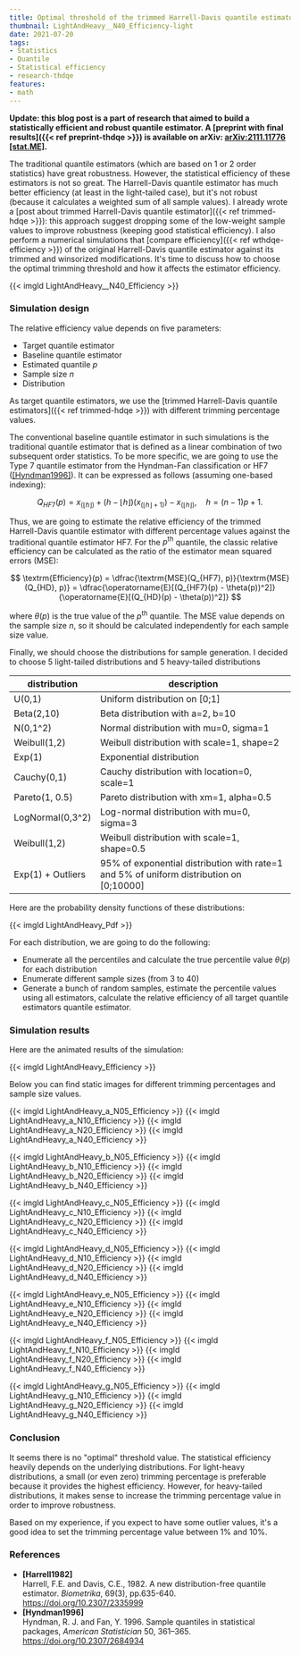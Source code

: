 ```yaml
---
title: Optimal threshold of the trimmed Harrell-Davis quantile estimator
thumbnail: LightAndHeavy__N40_Efficiency-light
date: 2021-07-20
tags:
- Statistics
- Quantile
- Statistical efficiency
- research-thdqe
features:
- math
---
```


**Update: this blog post is a part of research that aimed to build a statistically efficient and robust quantile estimator.
  A [preprint with final results]({{< ref preprint-thdqe >}}) is available on arXiv:
  [arXiv:2111.11776 [stat.ME]](https://arxiv.org/abs/2111.11776).**

The traditional quantile estimators (which are based on 1 or 2 order statistics) have great robustness.
However, the statistical efficiency of these estimators is not so great.
The Harrell-Davis quantile estimator has much better efficiency (at least in the light-tailed case),
  but it's not robust (because it calculates a weighted sum of all sample values).
I already wrote a [post about trimmed Harrell-Davis quantile estimator]({{< ref trimmed-hdqe >}}):
  this approach suggest dropping some of the low-weight sample values to improve robustness
  (keeping good statistical efficiency).
I also perform a numerical simulations that [compare efficiency]({{< ref wthdqe-efficiency >}})
  of the original Harrell-Davis quantile estimator against its trimmed and winsorized modifications.
It's time to discuss how to choose the optimal trimming threshold
  and how it affects the estimator efficiency.

{{< imgld LightAndHeavy__N40_Efficiency >}}

<!--more-->

### Simulation design

The relative efficiency value depends on five parameters:

* Target quantile estimator
* Baseline quantile estimator
* Estimated quantile $p$
* Sample size $n$
* Distribution

As target quantile estimators, we use the [trimmed Harrell-Davis quantile estimators]({{< ref trimmed-hdqe >}})
  with different trimming percentage values.

The conventional baseline quantile estimator in such simulations is
  the traditional quantile estimator that is defined as
  a linear combination of two subsequent order statistics.
To be more specific, we are going to use the Type 7 quantile estimator from the Hyndman-Fan classification or
  HF7 ([[Hyndman1996]](#Hyndman1996)).
It can be expressed as follows (assuming one-based indexing):

$$
Q_{HF7}(p) = x_{(\lfloor h \rfloor)}+(h-\lfloor h \rfloor)(x_{(\lfloor h \rfloor+1)})-x_{(\lfloor h \rfloor)},\quad
h = (n-1)p+1.
$$

Thus, we are going to estimate the relative efficiency of
  the trimmed Harrell-Davis quantile estimator with different percentage values against
  the traditional quantile estimator HF7.
For the $p^\textrm{th}$ quantile, the classic relative efficiency can be calculated
  as the ratio of the estimator mean squared errors ($\textrm{MSE}$):

$$
\textrm{Efficiency}(p) =
\dfrac{\textrm{MSE}(Q_{HF7}, p)}{\textrm{MSE}(Q_{HD}, p)} =
\dfrac{\operatorname{E}[(Q_{HF7}(p) - \theta(p))^2]}{\operatorname{E}[(Q_{HD}(p) - \theta(p))^2]}
$$

where $\theta(p)$ is the true value of the $p^\textrm{th}$ quantile.
The $\textrm{MSE}$ value depends on the sample size $n$, so it should be calculated independently for
  each sample size value.

Finally, we should choose the distributions for sample generation.
I decided to choose 5 light-tailed distributions and 5 heavy-tailed distributions

| distribution      | description                                                                             |
| ----------------- | --------------------------------------------------------------------------------------- |
| U(0,1)            | Uniform distribution on [0;1]                                                           |
| Beta(2,10)        | Beta distribution with a=2, b=10                                                        |
| N(0,1^2)          | Normal distribution with mu=0, sigma=1                                                  |
| Weibull(1,2)      | Weibull distribution with scale=1, shape=2                                              |
| Exp(1)            | Exponential distribution                                                                |
| Cauchy(0,1)       | Cauchy distribution with location=0, scale=1                                            |
| Pareto(1, 0.5)    | Pareto distribution with xm=1, alpha=0.5                                                |
| LogNormal(0,3^2)  | Log-normal distribution with mu=0, sigma=3                                              |
| Weibull(1,2)      | Weibull distribution with scale=1, shape=0.5                                            |
| Exp(1) + Outliers | 95% of exponential distribution with rate=1 and 5% of uniform distribution on [0;10000] |

Here are the probability density functions of these distributions:

{{< imgld LightAndHeavy_Pdf >}}

For each distribution, we are going to do the following:

* Enumerate all the percentiles and calculate the true percentile value $\theta(p)$ for each distribution
* Enumerate different sample sizes (from 3 to 40)
* Generate a bunch of random samples,
    estimate the percentile values using all estimators,
    calculate the relative efficiency of all target quantile estimators quantile estimator.

### Simulation results

Here are the animated results of the simulation:

{{< imgld LightAndHeavy_Efficiency >}}

Below you can find static images for different trimming percentages and sample size values.

{{< imgld LightAndHeavy_a_N05_Efficiency >}}
{{< imgld LightAndHeavy_a_N10_Efficiency >}}
{{< imgld LightAndHeavy_a_N20_Efficiency >}}
{{< imgld LightAndHeavy_a_N40_Efficiency >}}

{{< imgld LightAndHeavy_b_N05_Efficiency >}}
{{< imgld LightAndHeavy_b_N10_Efficiency >}}
{{< imgld LightAndHeavy_b_N20_Efficiency >}}
{{< imgld LightAndHeavy_b_N40_Efficiency >}}

{{< imgld LightAndHeavy_c_N05_Efficiency >}}
{{< imgld LightAndHeavy_c_N10_Efficiency >}}
{{< imgld LightAndHeavy_c_N20_Efficiency >}}
{{< imgld LightAndHeavy_c_N40_Efficiency >}}

{{< imgld LightAndHeavy_d_N05_Efficiency >}}
{{< imgld LightAndHeavy_d_N10_Efficiency >}}
{{< imgld LightAndHeavy_d_N20_Efficiency >}}
{{< imgld LightAndHeavy_d_N40_Efficiency >}}

{{< imgld LightAndHeavy_e_N05_Efficiency >}}
{{< imgld LightAndHeavy_e_N10_Efficiency >}}
{{< imgld LightAndHeavy_e_N20_Efficiency >}}
{{< imgld LightAndHeavy_e_N40_Efficiency >}}

{{< imgld LightAndHeavy_f_N05_Efficiency >}}
{{< imgld LightAndHeavy_f_N10_Efficiency >}}
{{< imgld LightAndHeavy_f_N20_Efficiency >}}
{{< imgld LightAndHeavy_f_N40_Efficiency >}}

{{< imgld LightAndHeavy_g_N05_Efficiency >}}
{{< imgld LightAndHeavy_g_N10_Efficiency >}}
{{< imgld LightAndHeavy_g_N20_Efficiency >}}
{{< imgld LightAndHeavy_g_N40_Efficiency >}}

### Conclusion

It seems there is no "optimal" threshold value.
The statistical efficiency heavily depends on the underlying distributions.
For light-heavy distributions, a small (or even zero) trimming percentage
  is preferable because it provides the highest efficiency.
However, for heavy-tailed distributions, it makes sense to increase the trimming percentage value
  in order to improve robustness.

Based on my experience, if you expect to have some outlier values, it's a good idea to set the trimming percentage value
  between 1% and 10%.

### References

* <b id=Harrell1982>[Harrell1982]</b>  
  Harrell, F.E. and Davis, C.E., 1982. A new distribution-free quantile estimator.
  *Biometrika*, 69(3), pp.635-640.  
  https://doi.org/10.2307/2335999 
* <b id="Hyndman1996">[Hyndman1996]</b>  
  Hyndman, R. J. and Fan, Y. 1996. Sample quantiles in statistical packages, *American Statistician* 50, 361–365.  
  https://doi.org/10.2307/2684934
